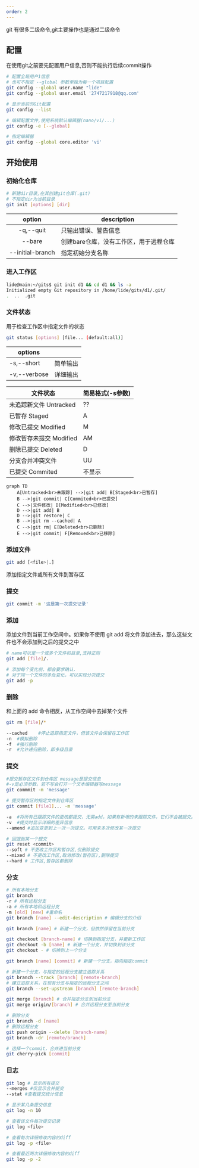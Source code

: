 ```yaml
---
order: 2
---
```

git 有很多二级命令,git主要操作也是通过二级命令

## 配置

在使用git之前要先配置用户信息,否则不能执行后续commit操作

```sh
# 配置全局用户1信息
# 也可不指定 --global 参数单独为每一个项目配置
git config --global user.name "lide"
git config --global user.email '2747217918@qq.com'

# 显示当前的Git配置
git config --list

# 编辑配置文件,使用系统默认编辑器(nano/vi/...)
git config -e [--global]

# 指定编辑器
git config --global core.editor 'vi'
```

## 开始使用

### 初始化仓库

```sh
# 新建dir目录,在其创建git仓库(.git)
# 不指定dir为当前目录
git init [options] [dir]
```

|      option      | description           |
| :--------------: | --------------------- |
|    -q,--quit     | 只输出错误、警告信息            |
|      --bare      | 创建bare仓库，没有工作区，用于远程仓库 |
| --initial-branch | 指定初始分支名称              |
### 进入工作区

```sh
lide@main:~/gits$ git init d1 && cd d1 && ls -a
Initialized empty Git repository in /home/lide/gits/d1/.git/
.  ..  .git
```

### 文件状态

用于检查工作区中指定文件的状态

```sh
git status [options] [file... (default:all)]
```

| options      |      |
| ------------ | ---- |
| -s,--short   | 简单输出 |
| -v,--verbose | 详细输出 |

| 文件状态             | 简易格式(-s参数) |
| ---------------- | ---------- |
| 未追踪新文件 Untracked | ??         |
| 已暂存 Staged       | A          |
| 修改已提交 Modified   | M          |
| 修改暂存未提交 Modified | AM         |
| 删除已提交 Deleted    | D          |
| 分支合并冲突文件         | UU         |
| 已提交 Commited     | 不显示        |

```mermaid
graph TD
    A[Untracked<br>未跟踪] -->|git add| B[Staged<br>已暂存]
    B -->|git commit| C[Commited<br>已提交]
    C -->|文件修改| D[Modified<br>已修改]
    D -->|git add| B
    D -->|git restore| C
    B -->|git rm --cached| A
    C -->|git rm| E[Deleted<br>已删除]
    E -->|git commit| F[Removed<br>已移除]
```
### 添加文件

```sh
git add [<file>|.]
```

添加指定文件或所有文件到暂存区

### 提交

```sh
git commit -m '这是第一次提交记录'
```

### 添加

添加文件到当前工作空间中。如果你不使用 git add 将文件添加进去，那么这些文件也不会添加到之后的提交之中

```sh
# name可以是一个或多个文件和目录,支持正则
git add [file]/.

# 添加每个变化前，都会要求确认.
# 对于同一个文件的多处变化，可以实现分次提交
git add -p
```

### 删除

和上面的 add 命令相反，从工作空间中去掉某个文件

```sh
git rm [file]/*

--cached	#停止追踪指定文件，但该文件会保留在工作区
-n	#模拟删除
-f	#强行删除
-r	#允许递归删除，即多级目录
```

### 提交

```sh
#提交暂存区文件到仓库区 message是提交信息
#-v是必须参数。若不写会打开一个文本编辑器写message
git commmit -m 'message'

# 提交暂存区的指定文件到仓库区
git commit [file1]... -m 'message'

-a	#将所有已跟踪文件的更改都提交，无需add。如果有新增的未跟踪文件，它们不会被提交。你需要使用 git add 将它们加入暂存区。
-v	#提交时显示详细的差异信息
--amend	#追加变更到上一次一次提交。可用来多次修改某一次提交

# 回退到某一个提交
git reset <commit>
--soft # 不更改工作区和暂存区,仅删除提交
--mixed # 不更改工作区,取消修改(暂存区),删除提交
--hard # 工作区,暂存区都删除
```

### 分支



```sh
# 所有本地分支
git branch 
-r # 所有远程分支
-a # 所有本地和远程分支
-m [old] [new] #重命名
git branch [name] --edit-description # 编辑分支的介绍

git branch [name] # 新建一个分支，但依然停留在当前分支

git checkout [branch-name] # 切换到指定分支，并更新工作区
git checkout -b [name] # 新建一个分支，并切换到该分支
git checkout - # 切换到上一个分支

git branch [name] [commit] # 新建一个分支，指向指定commit

# 新建一个分支，与指定的远程分支建立追踪关系
git branch --track [branch] [remote-branch]
# 建立追踪关系，在现有分支与指定的远程分支之间
git branch --set-upstream [branch] [remote-branch]

git merge [branch] # 合并指定分支到当前分支
git merge origin/[branch] # 合并远程分支至当前分支

# 删除分支
git branch -d [name]
# 删除远程分支
git push origin --delete [branch-name]
git branch -dr [remote/branch]

# 选择一个commit，合并进当前分支
git cherry-pick [commit]

```

### 日志

```sh
git log # 显示所有提交
--merges #仅显示合并提交
--stat #查看提交统计信息

# 显示某几条提交信息
git log -n 10

# 查看该文件每次提交记录
git log <file>

# 查看每次详细修改内容的diff
git log -p <file>

# 查看最近两次详细修改内容的diff
git log -p -2
```

